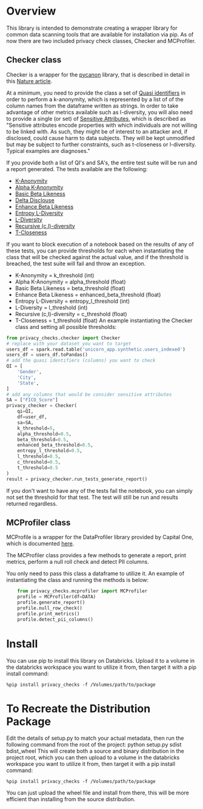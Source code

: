 # Overview
This library is intended to demonstrate creating a wrapper library for common data scanning tools that are available for installation via pip.
As of now there are two included privacy check classes, Checker and MCProfiler. 
## Checker class
Checker is a wrapper for the [pycanon](https://pypi.org/project/pycanon/) library, that is described in detail in this [Nature article](https://www.nature.com/articles/s41597-022-01894-2).

At a minimum, you need to provide the class a set of [Quasi identifiers](https://en.wikipedia.org/wiki/Quasi-identifier) in order to perform a k-anonymity, which is represented by a list of of the column names from the dataframe written as strings.
In order to take advantage of other metrics available such as l-diversity, you will also need to provide a single (or set) of [Sensitive Attributes](https://arx.deidentifier.org/overview/privacy-criteria/), which is described as
"Sensitive attributes encode properties with which individuals are not willing to be linked with. As such, they might be of interest to an attacker and, if disclosed, could cause harm to data subjects. They will be kept unmodified but may be subject to further constraints, such as t-closeness or l-diversity. Typical examples are diagnoses."

If you provide both a list of QI's and SA's, the entire test suite will be run and a report generated.  The tests available are the following:
- [K-Anonymity](https://pycanon.readthedocs.io/en/latest/pycanon.anonymity.html#pycanon.anonymity.k_anonymity)
- [Alpha K-Anonymity](https://pycanon.readthedocs.io/en/latest/pycanon.anonymity.html#pycanon.anonymity.alpha_k_anonymity)
- [Basic Beta Likeness](https://pycanon.readthedocs.io/en/latest/pycanon.anonymity.html#pycanon.anonymity.basic_beta_likeness)
- [Delta Disclouse](https://pycanon.readthedocs.io/en/latest/pycanon.anonymity.html#pycanon.anonymity.delta_disclosure)
- [Enhance Beta Likeness](https://pycanon.readthedocs.io/en/latest/pycanon.anonymity.html#pycanon.anonymity.enhanced_beta_likeness)
- [Entropy L-Diversity](https://pycanon.readthedocs.io/en/latest/pycanon.anonymity.html#pycanon.anonymity.entropy_l_diversity)
- [L-Diversity](https://pycanon.readthedocs.io/en/latest/pycanon.anonymity.html#pycanon.anonymity.l_diversity)
- [Recursive (c,l)-diversity](https://pycanon.readthedocs.io/en/latest/pycanon.anonymity.html#pycanon.anonymity.recursive_c_l_diversity)
- [T-Closeness](https://pycanon.readthedocs.io/en/latest/pycanon.anonymity.html#pycanon.anonymity.t_closeness)

If you want to block execution of a notebook based on the results of any of these tests, you can provide thresholds for each when instantiating the class that will be checked against the actual value, and if the threshold is breached, the test suite will fail and throw an exception.
- K-Anonymity = k_threshold (int)
- Alpha K-Anonymity = alpha_threshold (float)
- Basic Beta Likeness = beta_threshold (float)
- Enhance Beta Likeness = enhanced_beta_threshold (float)
- Entropy L-Diversity = entropy_l_threshold (int)
- L-Diversity = l_threshold (int)
- Recursive (c,l)-diversity = c_threshold (float)
- T-Closeness = t_threshold (float)
An example instantiating the Checker class and setting all possible thresholds:

```python
from privacy_checks.checker import Checker
# replace with your dataset you want to target
users_df = spark.read.table('unicorn_app.synthetic.users_indexed')
users_df = users_df.toPandas()
# add the quasi identifiers (columns) you want to check
QI = [
    'Gender',
    'City',
    'State',
]
# add any columns that would be consider sensitive attributes
SA = ["FICO_Score"]
privacy_checker = Checker(
    qi=QI,
    df=user_df,
    sa=SA,
    k_threshold=5,
    alpha_threshold=0.5,
    beta_threshold=0.5,
    enhanced_beta_threshold=0.5,
    entropy_l_threshold=0.5,
    l_threshold=0.5,
    c_threshold=0.5,
    t_threshold=0.5
)
result = privacy_checker.run_tests_generate_report()
```
If you don't want to have any of the tests fail the notebook, you can simply not set the threshold for that test.  The test will still be run and results returned regardless.

## MCProfiler class
MCProfile is a wrapper for the DataProfiler library provided by Capital One, which is documented [here](https://github.com/capitalone/DataProfiler).

The MCProfiler class provides a few methods to generate a report, print metrics, perform a null roll check and detect PII columns.

You only need to pass this class a dataframe to utilize it.  An example of instantiating the class and running the methods is below:

```python
    from privacy_checks.mcprofiler import MCProfiler
    profile = MCProfiler(df=DATA)
    profile.generate_report()
    profile.null_row_check()
    profile.print_metrics()
    profile.detect_pii_columns()
```



# Install

You can use pip to install this library on Databricks.  Upload it to a volume in the databricks workspace you want to utilize it from, then target it with a pip install command:

    %pip install privacy_checks -f /Volumes/path/to/package

# To Recreate the Distribution Package
Edit the details of setup.py to match your actual metadata, then run the following command from the root of the project:
    python setup.py sdist bdist_wheel
This will create both a source and binary distribution in the project root, which you can then upload to a volume in the databricks workspace you want to utilize it from, then target it with a pip install command:

    %pip install privacy_checks -f /Volumes/path/to/package
You can just upload the wheel file and install from there, this will be more efficient than installing from the source distribution.

